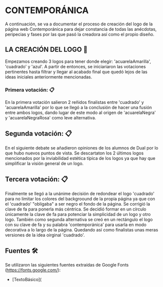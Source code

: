 # CONTEMPORÁNICA 

A continuación, se va a documentar el proceso de creación del logo de la página web Contemporánica para dejar constancia de todas las anécdotas, peripecias y fases por las que pasó la creadora así como el propio diseño.

## LA CREACIÓN DEL LOGO 🚀

Empezamos creando 3 logos para tener donde elegir: 'acuarelaAmarilla', 'cuadrado' y 'azul'. A partir de entonces, se iniciariaron las votaciones pertinentes hasta filtrar y llegar al acabado final que quedó lejos de las ideas iniciales anteriormente mencionadas.




### Primera votación: 📋

En la primera votación salieron 2 reñidos finalistas entre 'cuadrado' y 'acuarelaAmarilla' por lo que se llegó a la conclusión de hacer una fusión entre ambos logos, dando lugar de este modo al origen de 'acuarelaNegra' y 'acuarelaNegraRosa' como leve alternativa.



## Segunda votación: 📋

En el siguiente debate se añadieron opiniones de los alumnos de Dual por lo que hubo nuevos puntos de vista. Se descartaton los 2 últimos logos mencionados por la inviabilidad estética típica de los logos ya que hay que simplificar la visión general de un logo.

## Tercera votación: 📋
Finalmente se llegó a la unánime decisión de redondear el logo 'cuadrado' para no limitar los colores del backgroound de la propia página ya que con el 'cuadrado' "obligaba" a ser negro el fondo de la página. Se corrigió la clave de fa para ponerla más céntrica. Se decidió formar en un círculo únicamente la clave de fa para potenciar la simplicidad de un logo y otro logo. También como segunda alternativa se creó en un rectángulo el logo con su clave de fa y su palabra 'contemporánica' para usarla en modo decorativa a lo largo de la página. Quedando así como finalistas unas meras versiones de la idea oirginal 'cuadrado'.

## Fuentes 🛠️

Se utilizaron las siguientes fuentes extraídas de Google Fonts (https://fonts.google.com/):

* [TextoBásico](<style>
  @import url('https://fonts.googleapis.com/css2?family=Bitter&display=swap%22');</style>)

@font-face {
  font-family: 'Bitter';
  font-style: normal;
  font-weight: 400;

* [Título](<style>
  @import url('https://fonts.googleapis.com/css2?family=M+PLUS+Rounded+1c&family=Montserrat:wght@300;700&family=News+Cycle&family=Ruda:wght@400;600&display=swap'); 

@font-face {
  font-family: 'M PLUS Rounded 1c';
  font-style: normal;
  font-weight: 400;
  font-display: swap;

## Colores 🛠️

Se utilizaron los siguientes tonos de color extraídos de la paleta de Photoshop CS 19:

* [TonoNegro](#000000) 
* [URL] (https://colorate.azurewebsites.net/SwatchColor/000000);
* [TonoRosa](rgb 228, 119, 119 ) 

* [URL] (https://www.colorhexa.com/e47777.png) ;
* [TonoBlanco](#ffffff)) 

* [URL] (data:image/png;base64,iVBORw0KGgoAAAANSUhEUgAAAT4AAACfCAMAAABX0UX9AAAAA1BMVEX///+nxBvIAAAASElEQVR4nO3BMQEAAADCoPVPbQ0PoAAAAAAAAAAAAAAAAAAAAAAAAAAAAAAAAAAAAAAAAAAAAAAAAAAAAAAAAAAAAAAAAABODcYhAAEl463hAAAAAElFTkSuQmCC);

## Imágenes utilizadas 📖

Como imagen decorativa de fondo se ha recurrido a una foto de partituras con un desenfoque aplicado.

* [URL](https://img.freepik.com/foto-gratis/notas-musicales-antiguas_144627-27588.jpg?w=1380&t=st=1675969200~exp=1675969800~hmac=9d3b6832ba4e872ca26bf0e33d0be70969e53d4cb94a59ec456c664819c5a187) ;



